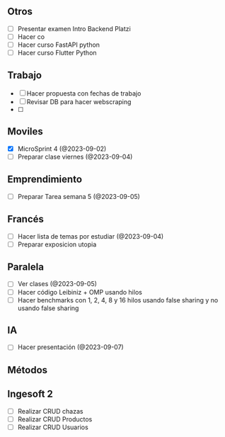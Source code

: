## Otros

- [ ] Presentar examen Intro Backend Platzi
- [ ] Hacer co
- [ ] Hacer curso FastAPI python
- [ ] Hacer curso Flutter Python

## Trabajo
- [ ] Hacer propuesta con fechas de trabajo
- [ ] Revisar DB para hacer webscraping
- [ ] 
## Moviles

- [x] MicroSprint 4 (@2023-09-02)
- [ ] Preparar clase viernes (@2023-09-04)

## Emprendimiento

- [ ] Preparar Tarea semana 5 (@2023-09-05)
## Francés

- [ ] Hacer lista de temas por estudiar (@2023-09-04)
- [ ] Preparar exposicion utopia
## Paralela

- [ ] Ver clases (@2023-09-05)
- [ ] Hacer código Leibiniz  + OMP usando hilos
- [ ] Hacer benchmarks con 1, 2, 4, 8 y 16 hilos usando false sharing y no usando false sharing
## IA
- [ ] Hacer presentación (@2023-09-07)
## Métodos

## Ingesoft 2

- [ ] Realizar CRUD chazas
- [ ] Realizar CRUD Productos
- [ ] Realizar CRUD Usuarios